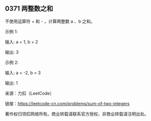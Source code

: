 ## 0371 两整数之和

不使用运算符 + 和 - ​​​​​​​，计算两整数 ​​​​​​​a 、b ​​​​​​​之和。

示例 1:

输入: a = 1, b = 2

输出: 3

示例 2:

输入: a = -2, b = 3

输出: 1

来源：力扣（LeetCode）

链接：https://leetcode-cn.com/problems/sum-of-two-integers

著作权归领扣网络所有。商业转载请联系官方授权，非商业转载请注明出处。
